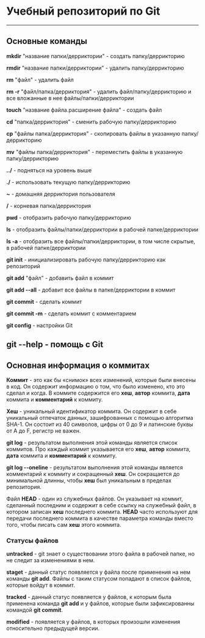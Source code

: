 # Учебный репозиторий по Git
---
## Основные команды 
**mkdir** "название папки/дерриктории" - создать папку/деррикторию

**rmdir** "название папки/дерриктории" - удалить папку/деррикторию

**rm** "файл" - удалить файл

**rm -r** "файл/папка/дерриктория" - удалить файл/папку/деррикторию и все вложанные в нее файлы/папки/дерриктории

**touch** "название файла.расширение файла" - создать файл

**cd** "папка/дерриктория" - сменить рабочую папку/деррикторию

**cp** "файлы папка/дерриктория" - скопировать файлы в указанную папку/деррикторию

**mv** "файлы папка/дерриктория" - переместить файлы в указанную папку/деррикторию

**../** - подняться на уровень выше

**./** - использовать текущую папку/деррикторию

**~** - домашняя дерриктория пользователя

**/** - корневая папка/дерриктория

**pwd** - отобразить рабочую папку/деррикторию

**ls** - отобразить файлы/папки/дерриктории в рабочей папке/дерриктории

**ls -a** - отобразить все файлы/папки/дерриктории, в том числе скрытые, в рабочей папке/дерриктории

**git init** - инициализировать рабочую папку/деррикторию как репозиторий

**git add** "файл" - добавить файл в коммит

**git add --all** - добавит все файлы в папке/дерриктории в коммит

**git commit** - сделать коммит

**git commit -m** - сделать коммит с комментарием

**git config** - настройки Git

**git --help** - помощь с Git
---
## Основная информация о коммитах

**Коммит** - это как бы «снимок» всех изменений, которые были внесены в код. 
Он содержит информацию о том, что было изменено, кто это сделал и когда.
В коммите содержится его **хеш**, **автор** коммита, **дата** коммита и **комментарий** к коммиту. 

**Хеш** - уникальный идентификатор коммита. Он содержит в себе уникальный отпечаток данных, зашифрованных с помощью 
алгоритма SHA-1. Он состоит из 40 символов, цифры от 0 до 9 и латинские буквы от A до F, регистр не важен.

**git log** - результатом выполнения этой команды является список коммитов. Про каждый коммит указывается 
его **хеш**, **автор** коммита, **дата** коммита и **комментарий** к коммиту.

**git log --oneline** - результатом выполнения этой команды является комментарий к коммиту и сокращенный **хеш**. 
Он сокращается до минимальной длинны, чтобы **хеш** был уникальным в пределах репозитория.

Файл **HEAD** - один из служебных файлов. Он указывает на коммит, сделанный последним и содержит в себе ссылку на 
служебный файл, в котором записан **хеш** последнего коммита. **HEAD** часто используют для передачи последнего 
коммита в качестве параметра команды вместо того, чтобы писать сам **хеш** этого коммита. 

### Статусы файлов

**untracked** - git знает о существовании этого файла в рабочей папке, но не следит за изменениями в нем.

**staget** - данный статус появляется у файла после применения на нем команды **git add**. Файлы с таким статусом 
попадают в список файлов, которые войдут в коммит.

**tracked** - данный статус появляется у файлов, к которым была применена команда **git add** и у файлов, которые 
были зафиксированны командой **git commit**.

**modified** - появляется у файлов, в которых произошли изменения относительно предыдущей версии.